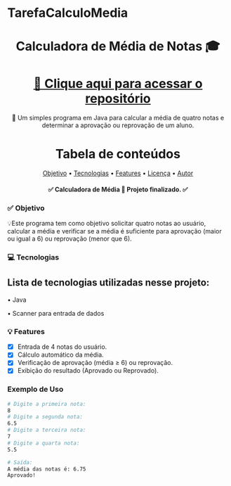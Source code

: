 ﻿# TarefaCalculoMedia
<div align="center">
  
<h1 align="center">Calculadora de Média de Notas 🎓</h1>

<h1 align="center">
    <a href="https://github.com/LeonardoAbril/CalculadoraMedia">🔗 Clique aqui para acessar o repositório</a>
</h1>

<p align="center">🚀 Um simples programa em Java para calcular a média de quatro notas e determinar a aprovação ou reprovação de um aluno.</p>

Tabela de conteúdos
=================
<p align="center">
 <a href="#-objetivo">Objetivo</a> •
 <a href="#-tecnologias">Tecnologias</a> • 
 <a href="#-features">Features</a> • 
 <a href="https://github.com/LeonardoAbril/CalculadoraMedia/blob/main/LICENSE">Licença</a> • 
 <a href="#-autor">Autor</a>
</p>

<h4 align="center"> 
	✅ Calculadora de Média 🚀 Projeto finalizado.  ✅
</h4>
</div>

### ✅ Objetivo

<p>💡Este programa tem como objetivo solicitar quatro notas ao usuário, calcular a média e verificar se a média é suficiente para aprovação (maior ou igual a 6) ou reprovação (menor que 6).</p>

### 💻 Tecnologias

<h2>Lista de tecnologias utilizadas nesse projeto: </h2>
<p>• Java</p>
<p>• Scanner para entrada de dados</p>

### 💡 Features

- [x] Entrada de 4 notas do usuário.
- [x] Cálculo automático da média.
- [x] Verificação de aprovação (média ≥ 6) ou reprovação.
- [x] Exibição do resultado (Aprovado ou Reprovado).

### Exemplo de Uso

```bash
# Digite a primeira nota:
8
# Digite a segunda nota:
6.5
# Digite a terceira nota:
7
# Digite a quarta nota:
5.5

# Saída:
A média das notas é: 6.75
Aprovado!
